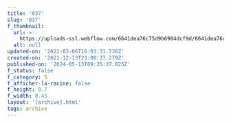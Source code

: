 ```yaml
---
title: '037'
slug: '037'
f_thumbnail:
  url: >-
    https://uploads-ssl.webflow.com/6641dea76c75d9b6904dcf9d/6641dea76c75d9b6904dd1e6_037.jpg
  alt: null
updated-on: '2022-03-06T16:03:31.738Z'
created-on: '2021-12-13T23:00:37.279Z'
published-on: '2024-05-13T09:35:37.825Z'
f_status: false
f_category: S
f_afficher-la-racine: false
f_height: 0.7
f_width: 0.45
layout: '[archive].html'
tags: archive
---
```



